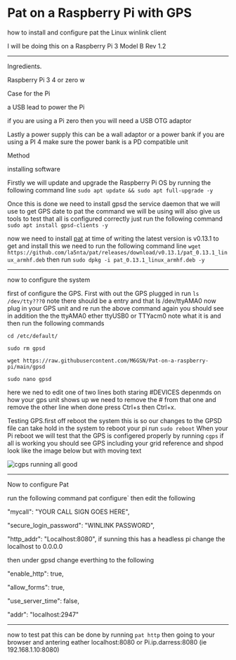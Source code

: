 # Pat on a Raspberry Pi with GPS
how to install and configure pat the Linux winlink client

I will be doing this on a Raspberry Pi 3 Model B Rev 1.2

___

Ingredients.

Raspberry Pi 3 4 or zero w

Case for the Pi

a USB lead to power the Pi

if you are using a Pi zero then you will need a USB OTG adaptor

Lastly a power supply this can be a wall adaptor or a power bank if you are using a PI 4 make sure the power bank is a PD compatible unit

Method 

installing software

Firstly we will update and upgrade the Raspberry Pi OS by running the following command line `sudo apt update && sudo apt full-upgrade -y`

Once this is done we need to install gpsd the service daemon that we will use to get GPS date to pat  the command we will be using will also give us tools to test that all is configured correctly just run the following command `sudo apt install gpsd-clients -y`

now we need to install [pat](https://getpat.io/) at time of writing the latest version is v0.13.1 
to get and install this we need to run the following command line `wget https://github.com/la5nta/pat/releases/download/v0.13.1/pat_0.13.1_linux_armhf.deb`  then run  `sudo dpkg -i pat_0.13.1_linux_armhf.deb -y`

___

now to configure the system

first of configure the GPS.  First with out the GPS plugged in run `ls /dev/tty???0` note there should be a entry and that ls /dev/ttyAMA0 now plug in your GPS unit and re run the above command again you should see in addition the the ttyAMA0 ether ttyUSB0 or TTYacm0 note what it is and then run 
the following commands

`cd /etc/default/`

`sudo rm gpsd`

`wget https://raw.githubusercontent.com/M6GSN/Pat-on-a-raspberry-pi/main/gpsd`

`sudo nano gpsd`

here we ned to edit one of two lines both staring #DEVICES depenmds on how your gps unit shows up we need to remove the # from that one and remove the other line when done press Ctrl+s then Ctrl+x. 

Testing GPS.first off reboot the system this is so our changes to the GPSD file can take hold in the system to reboot your pi run `sudo reboot`
When your Pi reboot we will test that the GPS is configered properly by running `cgps` if all is working you should see GPS including your grid reference and shpod look like the image below but with moving text

![cgps running all good](https://m6gsn.co.uk/git/pat/cgps.png)

___
Now to configure Pat

run the following command pat configure`
then edit the following

"mycall": "YOUR CALL SIGN GOES HERE",

"secure_login_password": "WINLINK PASSWORD",

"http_addr": "Localhost:8080", if sunning this has a headless pi change the localhost to 0.0.0.0 

then under gpsd change everthing to the following

"enable_http": true,

"allow_forms": true,

"use_server_time": false,

"addr": "localhost:2947"

___

now to test pat this can be done by running `pat http` then going to your browser and antering eather localhost:8080 or Pi.ip.darress:8080 (ie 192.168.1.10:8080)

